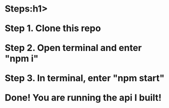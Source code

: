 <h1>Steps:h1>

<p> Step 1. Clone this repo</p>
<p>Step 2. Open terminal and enter "npm i"</p>
<p>Step 3. In terminal, enter "npm start"</p>

<p>Done! You are running the api I built!</p>


